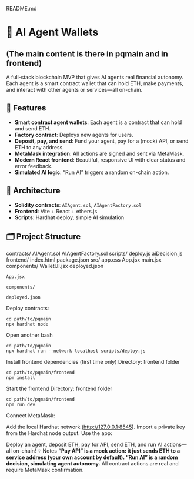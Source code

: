 README.md

# 🤖 AI Agent Wallets
## (The main content is there in pqmain and in frontend)
A full-stack blockchain MVP that gives AI agents real financial autonomy. Each agent is a smart contract wallet that can hold ETH, make payments, and interact with other agents or services—all on-chain.

## 🚀 Features

- **Smart contract agent wallets**: Each agent is a contract that can hold and send ETH.
- **Factory contract**: Deploys new agents for users.
- **Deposit, pay, and send**: Fund your agent, pay for a (mock) API, or send ETH to any address.
- **MetaMask integration**: All actions are signed and sent via MetaMask.
- **Modern React frontend**: Beautiful, responsive UI with clear status and error feedback.
- **Simulated AI logic**: “Run AI” triggers a random on-chain action.

## 🧩 Architecture

- **Solidity contracts**: `AIAgent.sol`, `AIAgentFactory.sol`
- **Frontend**: Vite + React + ethers.js
- **Scripts**: Hardhat deploy, simple AI simulation

## 🗂️ Project Structure

contracts/
AIAgent.sol
AIAgentFactory.sol
scripts/
deploy.js
aiDecision.js
frontend/
index.html
package.json
src/
app.css
App.jsx
main.jsx
components/
WalletUI.jsx
deployed.json

```
App.jsx

components/
  
deployed.json
```
Deploy contracts:
```
cd path/to/pqmain
npx hardhat node
```
Open another bash
```
cd path/to/pqmain
npx hardhat run --network localhost scripts/deploy.js
```

Install frontend dependencies (first time only)
Directory: frontend folder
```
cd path/to/pqmain/frontend
npm install
```
Start the frontend
Directory: frontend folder

```
cd path/to/pqmain/frontend
npm run dev
```




Connect MetaMask:

Add the local Hardhat network (http://127.0.0.1:8545).
Import a private key from the Hardhat node output.
Use the app:

Deploy an agent, deposit ETH, pay for API, send ETH, and run AI actions—all on-chain!
💡 Notes
**“Pay API” is a mock action: it just sends ETH to a service address (your own account by default).
“Run AI” is a random decision, simulating agent autonomy.**
All contract actions are real and require MetaMask confirmation.
